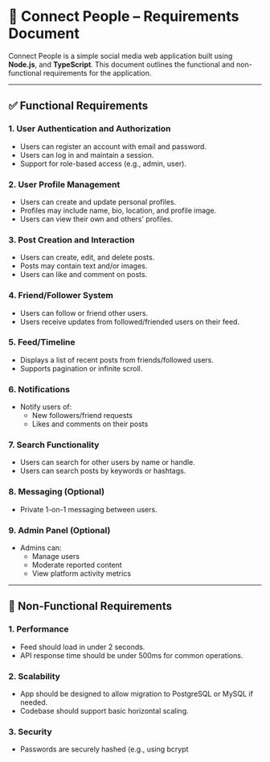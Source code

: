 # 📱 Connect People – Requirements Document

Connect People is a simple social media web application built using **Node.js**, and **TypeScript**. This document outlines the functional and non-functional requirements for the application.

---

## ✅ Functional Requirements

### 1. User Authentication and Authorization
- Users can register an account with email and password.
- Users can log in and maintain a session.
- Support for role-based access (e.g., admin, user).

### 2. User Profile Management
- Users can create and update personal profiles.
- Profiles may include name, bio, location, and profile image.
- Users can view their own and others' profiles.

### 3. Post Creation and Interaction
- Users can create, edit, and delete posts.
- Posts may contain text and/or images.
- Users can like and comment on posts.

### 4. Friend/Follower System
- Users can follow or friend other users.
- Users receive updates from followed/friended users on their feed.

### 5. Feed/Timeline
- Displays a list of recent posts from friends/followed users.
- Supports pagination or infinite scroll.

### 6. Notifications
- Notify users of:
  - New followers/friend requests
  - Likes and comments on their posts

### 7. Search Functionality
- Users can search for other users by name or handle.
- Users can search posts by keywords or hashtags.

### 8. Messaging (Optional)
- Private 1-on-1 messaging between users.

### 9. Admin Panel (Optional)
- Admins can:
  - Manage users
  - Moderate reported content
  - View platform activity metrics

---

## 📌 Non-Functional Requirements

### 1. Performance
- Feed should load in under 2 seconds.
- API response time should be under 500ms for common operations.

### 2. Scalability
- App should be designed to allow migration to PostgreSQL or MySQL if needed.
- Codebase should support basic horizontal scaling.

### 3. Security
- Passwords are securely hashed (e.g., using bcrypt
